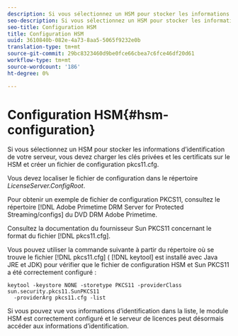 ```yaml
---
description: Si vous sélectionnez un HSM pour stocker les informations d’identification de votre serveur, vous devez charger les clés privées et les certificats sur le HSM et créer un fichier de configuration pkcs11.cfg.
seo-description: Si vous sélectionnez un HSM pour stocker les informations d’identification de votre serveur, vous devez charger les clés privées et les certificats sur le HSM et créer un fichier de configuration pkcs11.cfg.
seo-title: Configuration HSM
title: Configuration HSM
uuid: 3610840b-082e-4a73-8aa5-5065f9232e0b
translation-type: tm+mt
source-git-commit: 29bc8323460d9be0fce66cbea7c6fce46df20d61
workflow-type: tm+mt
source-wordcount: '186'
ht-degree: 0%

---
```



# Configuration HSM{#hsm-configuration}

Si vous sélectionnez un HSM pour stocker les informations d’identification de votre serveur, vous devez charger les clés privées et les certificats sur le HSM et créer un fichier de configuration pkcs11.cfg.

Vous devez localiser le fichier de configuration dans le répertoire *LicenseServer.ConfigRoot*.

Pour obtenir un exemple de fichier de configuration PKCS11, consultez le répertoire [!DNL Adobe Primetime DRM Server for Protected Streaming/configs] du DVD DRM Adobe Primetime.

Consultez la documentation du fournisseur Sun PKCS11 concernant le format du fichier [!DNL pkcs11.cfg].

Vous pouvez utiliser la commande suivante à partir du répertoire où se trouve le fichier [!DNL pkcs11.cfg] ( [!DNL keytool] est installé avec Java JRE et JDK) pour vérifier que le fichier de configuration HSM et Sun PKCS11 a été correctement configuré :

```
keytool -keystore NONE -storetype PKCS11 -providerClass sun.security.pkcs11.SunPKCS11 
  -providerArg pkcs11.cfg -list
```

Si vous pouvez vue vos informations d’identification dans la liste, le module HSM est correctement configuré et le serveur de licences peut désormais accéder aux informations d’identification.

